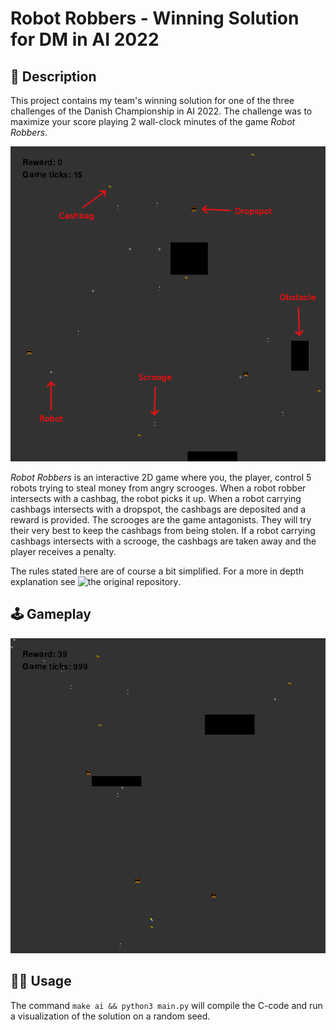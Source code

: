# Robot Robbers - Winning Solution for DM in AI 2022

## 📝 Description

This project contains my team's winning solution for one of the three challenges of the Danish Championship in AI 2022. The challenge was to maximize your score playing 2 wall-clock minutes of the game *Robot Robbers*.

![](images/game_example.png)

*Robot Robbers* is an interactive 2D game where you, the player, control 5 robots trying to steal money from angry scrooges. When a robot robber intersects with a cashbag, the robot picks it up. When a robot carrying cashbags intersects with a dropspot, the cashbags are deposited and a reward is provided. The scrooges are the game antagonists. They will try their very best to keep the cashbags from being stolen. If a robot carrying cashbags intersects with a scrooge, the cashbags are taken away and the player receives a penalty.

The rules stated here are of course a bit simplified. For a more in depth explanation see ![the original repository](https://github.com/amboltio/DM-i-AI-2022/tree/main/robot-robbers).

## 🕹️ Gameplay
![](images/gameplay.gif)


## 🏄‍♂️ Usage

The command `make ai && python3 main.py` will compile the C-code and run a visualization of the solution on a random seed.
